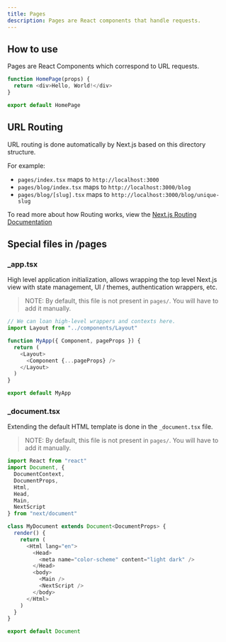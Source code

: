 ```yaml
---
title: Pages
description: Pages are React components that handle requests.
---
```


## How to use

Pages are React Components which correspond to URL requests.

```ts
function HomePage(props) {
  return <div>Hello, World!</div>
}

export default HomePage
```

## URL Routing

URL routing is done automatically by Next.js based on this directory structure.

For example:

- `pages/index.tsx` maps to `http://localhost:3000`
- `pages/blog/index.tsx` maps to `http://localhost:3000/blog`
- `pages/blog/[slug].tsx` maps to `http://localhost:3000/blog/unique-slug`

To read more about how Routing works, view the [Next.js Routing Documentation](https://nextjs.org/docs/routing/introduction#index-routes)

## Special files in /pages

### \_app.tsx

High level application initialization, allows wrapping the top level Next.js view with state management, UI / themes, authentication wrappers, etc.

> NOTE: By default, this file is not present in `pages/`. You will have to add it manually.

```ts
// We can loan high-level wrappers and contexts here.
import Layout from "../components/Layout"

function MyApp({ Component, pageProps }) {
  return (
    <Layout>
      <Component {...pageProps} />
    </Layout>
  )
}

export default MyApp
```

### \_document.tsx

Extending the default HTML template is done in the `_document.tsx` file.

> NOTE: By default, this file is not present in `pages/`. You will have to add it manually.

```ts
import React from "react"
import Document, {
  DocumentContext,
  DocumentProps,
  Html,
  Head,
  Main,
  NextScript
} from "next/document"

class MyDocument extends Document<DocumentProps> {
  render() {
    return (
      <Html lang="en">
        <Head>
          <meta name="color-scheme" content="light dark" />
        </Head>
        <body>
          <Main />
          <NextScript />
        </body>
      </Html>
    )
  }
}

export default Document
```
